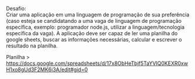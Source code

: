 Desafio: <br>
Criar uma aplicação em uma linguagem de programação de sua preferência (caso esteja se candidatando a uma vaga de linguagem de programação específica, exemplo: programador node.js, utilizar a linguagem/tecnologia específica da vaga). A aplicação deve ser capaz de ler uma planilha do google sheets, buscar as informações necessárias, calcular e escrever o resultado na planilha.

Planilha > https://docs.google.com/spreadsheets/d/17x8ObHeTbjf5TaYVIQ0KEXR0xwH1xo8gUd3F2MK6i3A/edit#gid=0